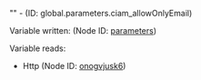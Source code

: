 "" - (ID: global.parameters.ciam_allowOnlyEmail)

Variable written:
 (Node ID: [parameters](../nodes/parameters.md))

Variable reads:
* Http (Node ID: [onogvjusk6](../nodes/onogvjusk6.md))
